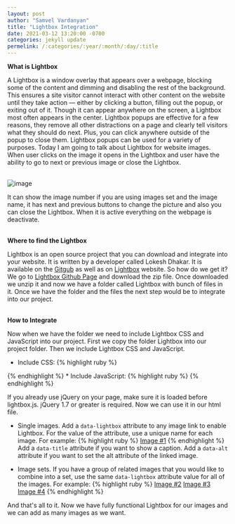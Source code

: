 ```yaml
---
layout: post
author: "Samvel Vardanyan"
title: "Lightbox Integration"
date: 2021-03-12 13:20:00 -0700
categories: jekyll update
permelink: /:categories/:year/:month/:day/:title
---
```


**What is Lightbox**

A Lightbox is a window overlay that appears over a webpage, blocking some of the content and dimming and disabling the rest of the background. This ensures a site visitor cannot interact with other content on the website until they take action — either by clicking a button, filling out the popup, or exiting out of it. Though it can appear anywhere on the screen, a Lightbox most often appears in the center. Lightbox popups are effective for a few reasons, they remove all other distractions on a page and clearly tell visitors what they should do next. Plus, you can click anywhere outside of the popup to close them. Lightbox popups can be used for a variety of purposes. Today I am going to talk about Lightbox for website images. When user clicks on the image it opens in the Lightbox and user have the ability to go to next or previous image or close the Lightbox.

\
![image](/blog/assets/images/lightbox.png)

It can show the image number if you are using images set and the image name, it has next and previous buttons to change the picture and also you can close the Lightbox. When it is active everything on the webpage is deactivate.

\
**Where to find the Lightbox**

Lightbox is an open source project that you can download and integrate into your website. It is written by a developer called Lokesh Dhakar. It is available on the [Gitgub](https://github.com/lokesh/lightbox2) as well as on [Lightbox](https://lokeshdhakar.com/projects/lightbox2/) website. So how do we get it? We go to [Lightbox Github Page](https://github.com/lokesh/lightbox2) and download the zip file. Once downloaded we unzip it and now we have a folder called Lightbox with bunch of files in it. Once we have the folder and the files the next step would be to integrate into our project. 


\
**How to Integrate**

Now when we have the folder we need to include Lightbox CSS and JavaScript into our project. First we copy the folder Lightbox into our project folder. Then we include Lightbox CSS and JavaScript. 
* Include CSS:
{% highlight ruby %}
<link href="path/to/lightbox.css" rel="stylesheet" />
{% endhighlight %}
* Include JavaScript:
{% highlight ruby %}
<script src="path/to/lightbox.js"></script>
{% endhighlight %}

If you already use jQuery on your page, make sure it is loaded before lightbox.js. jQuery 1.7 or greater is required. Now we can use it in our html file. 
* Single images. Add a `data-lightbox` attribute to any image link to enable Lightbox. For the value of the attribute, use a unique name for each image. For example:
{% highlight ruby %}
<a href="images/image-1.jpg" data-lightbox="image-1" data-title="My caption">Image #1</a>
{% endhighlight %}
Add a `data-title` attribute if you want to show a caption.
Add a `data-alt` attribute if you want to set the alt attribute of the linked image.

* Image sets. If you have a group of related images that you would like to combine into a set, use the same `data-lightbox` attribute value for all of the images. For example:
{% highlight ruby %}
<a href="images/image-2.jpg" data-lightbox="roadtrip">Image #2</a>
<a href="images/image-3.jpg" data-lightbox="roadtrip">Image #3</a>
<a href="images/image-4.jpg" data-lightbox="roadtrip">Image #4</a>
{% endhighlight %}

And that's all to it. Now we have fully functional Lightbox for our images and we can add as many images as we want. 